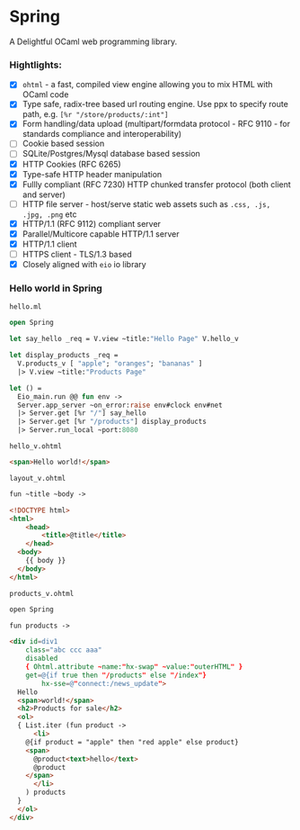 # Spring 

A Delightful OCaml web programming library.

### Hightlights:

- [x] `ohtml` - a fast, compiled view engine allowing you to mix HTML with OCaml code
- [x] Type safe, radix-tree based url routing engine. Use ppx to specify route path, e.g. `[%r "/store/products/:int"]`
- [x] Form handling/data upload (multipart/formdata protocol - RFC 9110 - for standards compliance and interoperability)
- [ ] Cookie based session
- [ ] SQLite/Postgres/Mysql database based session 
- [x] HTTP Cookies (RFC 6265)
- [x] Type-safe HTTP header manipulation
- [x] Fullly compliant (RFC 7230) HTTP chunked transfer protocol (both client and server)
- [ ] HTTP file server - host/serve static web assets such as `.css, .js, .jpg, .png` etc 
- [x] HTTP/1.1 (RFC 9112) compliant server
- [x] Parallel/Multicore capable HTTP/1.1 server
- [x] HTTP/1.1 client
- [ ] HTTPS client - TLS/1.3 based
- [x] Closely aligned with `eio` io library

### Hello world in Spring

```hello.ml```

```ocaml
open Spring

let say_hello _req = V.view ~title:"Hello Page" V.hello_v

let display_products _req =
  V.products_v [ "apple"; "oranges"; "bananas" ]
  |> V.view ~title:"Products Page"

let () =
  Eio_main.run @@ fun env ->
  Server.app_server ~on_error:raise env#clock env#net
  |> Server.get [%r "/"] say_hello
  |> Server.get [%r "/products"] display_products
  |> Server.run_local ~port:8080
```

```hello_v.ohtml```

```html
<span>Hello world!</span>
```

```layout_v.ohtml```

```html
fun ~title ~body ->

<!DOCTYPE html>
<html>
    <head>
        <title>@title</title>
	</head>
  <body>
    {{ body }}
  </body>
</html>
```

```products_v.ohtml```

```html
open Spring

fun products ->

<div id=div1 
    class="abc ccc aaa" 
    disabled 
    { Ohtml.attribute ~name:"hx-swap" ~value:"outerHTML" }
    get=@{if true then "/products" else "/index"} 
		hx-sse=@"connect:/news_update">
  Hello 
  <span>world!</span>
  <h2>Products for sale</h2>
  <ol>
  { List.iter (fun product ->
      <li>
	@{if product = "apple" then "red apple" else product}
	<span>
	  @product<text>hello</text>
	  @product
	</span>
      </li>
    ) products
  }
  </ol>
</div>
```
